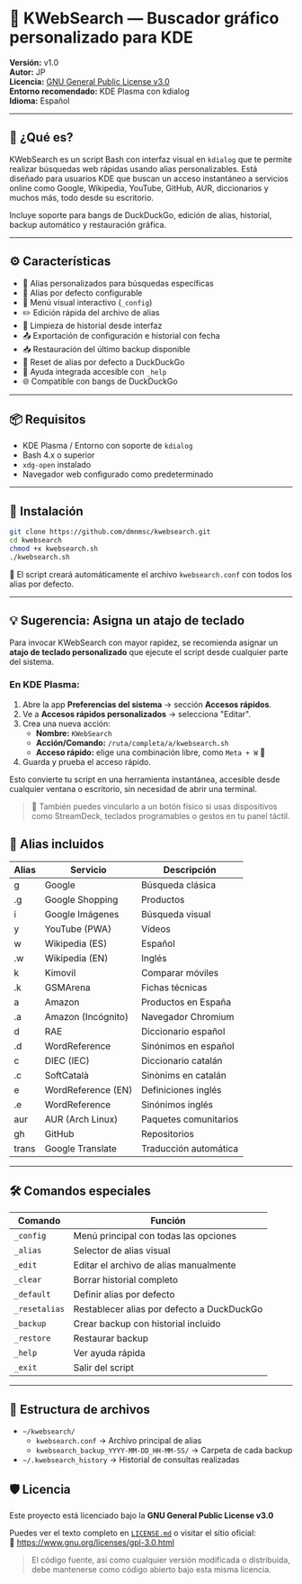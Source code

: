 # 📘 KWebSearch — Buscador gráfico personalizado para KDE

**Versión:** v1.0  
**Autor:** JP  
**Licencia:** [GNU General Public License v3.0](https://www.gnu.org/licenses/gpl-3.0.html)  
**Entorno recomendado:** KDE Plasma con kdialog  
**Idioma:** Español

---

## 🎯 ¿Qué es?

KWebSearch es un script Bash con interfaz visual en `kdialog` que te permite realizar búsquedas web rápidas usando alias personalizables. Está diseñado para usuarios KDE que buscan un acceso instantáneo a servicios online como Google, Wikipedia, YouTube, GitHub, AUR, diccionarios y muchos más, todo desde su escritorio.

Incluye soporte para bangs de DuckDuckGo, edición de alias, historial, backup automático y restauración gráfica.

---

## ⚙️ Características

- 🔎 Alias personalizados para búsquedas específicas
- 🧠 Alias por defecto configurable
- 📘 Menú visual interactivo (`_config`)
- ✏️ Edición rápida del archivo de alias
- 🧹 Limpieza de historial desde interfaz
- 📤 Exportación de configuración e historial con fecha
- 📥 Restauración del último backup disponible
- 🔄 Reset de alias por defecto a DuckDuckGo
- 🧾 Ayuda integrada accesible con `_help`
- 🌐 Compatible con bangs de DuckDuckGo

---

## 📦 Requisitos

- KDE Plasma / Entorno con soporte de `kdialog`
- Bash 4.x o superior
- `xdg-open` instalado
- Navegador web configurado como predeterminado

---

## 🚀 Instalación

```bash
git clone https://github.com/dmnmsc/kwebsearch.git
cd kwebsearch
chmod +x kwebsearch.sh
./kwebsearch.sh
```
 📝 El script creará automáticamente el archivo `kwebsearch.conf` con todos los alias por defecto.

---
## 💡 Sugerencia: Asigna un atajo de teclado

Para invocar KWebSearch con mayor rapidez, se recomienda asignar un **atajo de teclado personalizado** que ejecute el script desde cualquier parte del sistema.

### En KDE Plasma:

1. Abre la app **Preferencias del sistema** → sección **Accesos rápidos**.
2. Ve a **Accesos rápidos personalizados** → selecciona "Editar".
3. Crea una nueva acción:
   - **Nombre:** `KWebSearch`
   - **Acción/Comando:** `/ruta/completa/a/kwebsearch.sh`
   - **Acceso rápido:** elige una combinación libre, como `Meta + W` 🔁
4. Guarda y prueba el acceso rápido.

Esto convierte tu script en una herramienta instantánea, accesible desde cualquier ventana o escritorio, sin necesidad de abrir una terminal.

> 🧠 También puedes vincularlo a un botón físico si usas dispositivos como StreamDeck, teclados programables o gestos en tu panel táctil.

## 🔧 Alias incluidos

| Alias | Servicio             | Descripción              |
|-------|----------------------|--------------------------|
| g     | Google               | Búsqueda clásica         |
| .g    | Google Shopping      | Productos                |
| i     | Google Imágenes      | Búsqueda visual          |
| y     | YouTube (PWA)        | Vídeos                   |
| w     | Wikipedia (ES)       | Español                  |
| .w    | Wikipedia (EN)       | Inglés                   |
| k     | Kimovil              | Comparar móviles         |
| .k    | GSMArena             | Fichas técnicas          |
| a     | Amazon               | Productos en España      |
| .a    | Amazon (Incógnito)   | Navegador Chromium       |
| d     | RAE                  | Diccionario español      |
| .d    | WordReference        | Sinónimos en español     |
| c     | DIEC (IEC)           | Diccionario catalán      |
| .c    | SoftCatalà           | Sinònims en catalán      |
| e     | WordReference (EN)   | Definiciones inglés      |
| .e    | WordReference        | Sinónimos inglés         |
| aur   | AUR (Arch Linux)     | Paquetes comunitarios    |
| gh    | GitHub               | Repositorios             |
| trans | Google Translate     | Traducción automática    |

---

## 🛠️ Comandos especiales

| Comando         | Función                                 |
|-----------------|------------------------------------------|
| `_config`       | Menú principal con todas las opciones    |
| `_alias`        | Selector de alias visual                 |
| `_edit`         | Editar el archivo de alias manualmente   |
| `_clear`        | Borrar historial completo                |
| `_default`      | Definir alias por defecto                |
| `_resetalias`   | Restablecer alias por defecto a DuckDuckGo |
| `_backup`       | Crear backup con historial incluido      |
| `_restore`      | Restaurar backup                         |
| `_help`         | Ver ayuda rápida                         |
| `_exit`         | Salir del script                         |

---

## 📂 Estructura de archivos

- `~/kwebsearch/`
  - `kwebsearch.conf` → Archivo principal de alias
  - `kwebsearch_backup_YYYY-MM-DD_HH-MM-SS/` → Carpeta de cada backup
- `~/.kwebsearch_history` → Historial de consultas realizadas

## 🛡️ Licencia

Este proyecto está licenciado bajo la **GNU General Public License v3.0**

Puedes ver el texto completo en [`LICENSE.md`](./LICENSE.md) o visitar el sitio oficial:  
🔗 https://www.gnu.org/licenses/gpl-3.0.html

> El código fuente, así como cualquier versión modificada o distribuida, debe mantenerse como código abierto bajo esta misma licencia.

